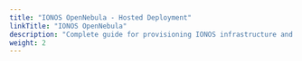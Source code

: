 ```yaml
---
title: "IONOS OpenNebula - Hosted Deployment"
linkTitle: "IONOS OpenNebula"
description: "Complete guide for provisioning IONOS infrastructure and creating an OpenNebula Hosted Cloud. Includes HW specifications, OpenNebula architecture, and verification instructions"
weight: 2
---
```


<a id="ionos-hosted-cloud-provider"></a>
